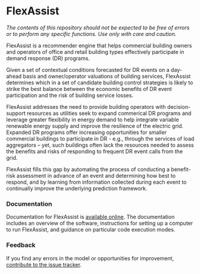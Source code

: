 
FlexAssist
==========

*The contents of this repository should not be expected to be free of errors or to perform any specific functions. Use only with care and caution.*

FlexAssist is a recommender engine that helps commercial building owners and operators of office and retail building types effectively participate in demand response (DR) programs.

Given a set of contextual conditions forecasted for DR events on a day-ahead basis and owner/operator valuations of building services, FlexAssist determines which in a set of candidate building control strategies is likely to strike the best balance between the economic benefits of DR event participation and the risk of building service losses. 

FlexAssist addresses the need to provide building operators with decision-support resources as utilities seek to expand commerical DR programs and leverage greater flexibility in energy demand to help integrate variable renewable energy supply and improve the resilience of the electric grid. Expanded DR programs offer increasing opportunities for smaller commercial buildings to participate in DR - e.g., through the services of load aggregators – yet, such buildings often lack the resources needed to assess the benefits and risks of responding to frequent DR event calls from the grid. 

FlexAssist fills this gap by automating the process of conducting a benefit-risk assessment in advance of an event and determining how best to respond, and by learning from information collected during each event to continually improve the underlying prediction framework.

### Documentation

Documentation for FlexAssist is [available online](https://flexible-buildings.readthedocs.io/en/latest/). The documentation includes an overview of the software, instructions for setting up a computer to run FlexAssist, and guidance on particular code execution modes.

### Feedback

If you find any errors in the model or opportunities for improvement, [contribute to the issue tracker](https://github.com/jtlangevin/flex-bldgs/issues).